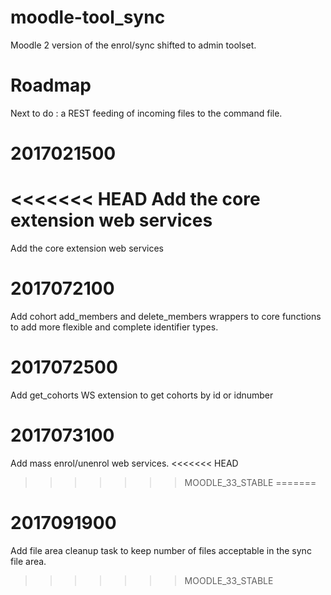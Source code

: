 moodle-tool_sync
================

Moodle 2 version of the enrol/sync shifted to admin toolset.

Roadmap
================

Next to do : a REST feeding of incoming files to the command
file.

2017021500
===================================

<<<<<<< HEAD
Add the core extension web services
=======
Add the core extension web services

2017072100
==================================

Add cohort add_members and delete_members wrappers to core functions
to add more flexible and complete identifier types.

2017072500
===================================

Add get_cohorts WS extension to get cohorts by id or idnumber

2017073100
===================================

Add mass enrol/unenrol web services.
<<<<<<< HEAD
>>>>>>> MOODLE_33_STABLE
=======

2017091900
===================================

Add file area cleanup task to keep number of files acceptable in the sync file area.
>>>>>>> MOODLE_33_STABLE

